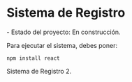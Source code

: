 <h1>Sistema de Registro</h1>
- Estado del proyecto: En construcción.

Para ejecutar el sistema, debes poner: 

``` npm install react ```

Sistema de Registro 2.
